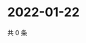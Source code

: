 # 2022-01-22

共 0 条

<!-- BEGIN WEIBO -->
<!-- 最后更新时间 Sat Jan 22 2022 15:13:00 GMT+0800 (China Standard Time) -->

<!-- END WEIBO -->
